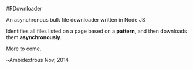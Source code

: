 #RDownloader

An asynchronous bulk file downloader written in Node JS

Identifies all files listed on a page based on a __pattern__, and
then downloads them __asynchronously__.

More to come.

~Ambidextrous
Nov, 2014
